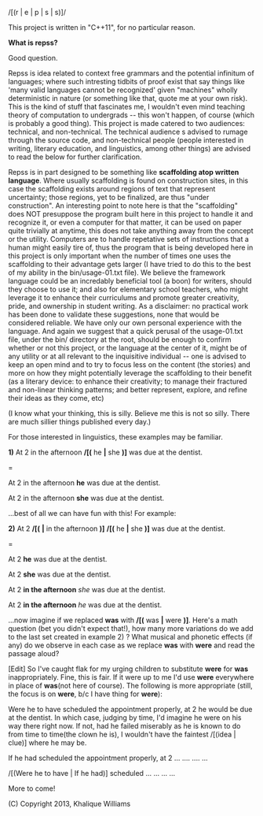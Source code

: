 /[(r | e | p | s | s)]/

This project is written in "C++11", for no particular reason.

**What is repss?**

  Good question.

  Repss is idea related to context free grammars and the potential infinitum of languages; where such intresting tidbits
  of proof exist that say things like 'many valid languages cannot be recognized' given "machines" wholly deterministic in nature
  (or something like that, quote me at your own risk). This is the kind of stuff that fascinates me, I wouldn't even mind teaching theory 
  of computation to undergrads -- this won't happen, of course (which is probably a good thing). This project is made catered to two audiences: technical,
  and non-technical. The technical audience s advised to rumage through the source code, and non-technical people (people interested in writing,
  literary education, and linguistics, among other things) are advised to read the below for further clarification.
    
    
  Repss is in part designed to be something like **scaffolding atop written language**. Where usually scaffolding is found on construction sites, in this case
  the scaffolding exists around regions of text that represent uncertainty; those regions, yet to be finalized, are thus "under construction". An interesting
  point to note here is that the "scaffolding" does NOT presuppose the program built here in this project to handle it and recognize it, or even a computer for that matter, it
  can be used on paper quite trivially at anytime, this does not take anything away from the concept or the utility. Computers are to handle repetative
  sets of instructions that a human might easily tire of, thus the program that is being developed here in this project is only important when the number of times
  one uses the scaffolding to their advantage gets larger (I have tried to do this to the best of my ability in the bin/usage-01.txt file).  We believe the
  framework language could be an incredably beneficial tool (a boon) for writers, should they choose to use it; and also for elementary school teachers, who might 
  leverage it to enhance their curriculums and promote greater creativity, pride, and ownership in student writing. As a disclaimer: no practical work has been done
  to validate these suggestions, none that would be considered reliable. We have only our own personal experience with the language. And again we suggest that a quick 
  perusal of the usage-01.txt file, under the bin/ directory at the root, should be enough to confirm whether or not this project, or the language at the center of it,
  might be of any utility or at all relevant to the inquisitive individual -- one is advised to keep an open mind and to try to focus less on the content (the stories)
  and more on how they might potentially leverage the scaffolding to their benefit (as a literary device: to enhance their creativity; to manage their fractured and
  non-linear thinking patterns; and better represent, explore, and refine their ideas as they come, etc) 
  
  (I know what your thinking, this is silly. Believe me this is not so silly. There are much sillier things published every day.)
  
  For those interested in linguistics, these examples may be familiar.
  
  **1)** At 2 in the afternoon **/[(** he **|** she **)]** was due at the dentist.
  
  =
  
  At 2 in the afternoon **he** was due at the dentist.

  At 2 in the afternoon **she** was due at the dentist.
  
  ...best of all we can have fun with this! For example:
  
  **2)** At 2 **/[(** **|** in the afternoon **)]** **/[(** he **|** she **)]** was due at the dentist.

  =
  
  At 2 **he** was due at the dentist.

  At 2 **she** was due at the dentist.
  
  At 2 **in the afternoon** *she* was due at the dentist.
  
  At 2 **in the afternoon** *he* was due at the dentist.
  
  ...now imagine if we replaced **was** with **/[(** was **|** were **)]**. Here's a math question (bet you didn't expect that!), how many more variations do we add to the last set created in example 2) ?
  What musical and phonetic effects (if any) do we observe in each case as we replace **was** with **were** and read the passage aloud?
  
  [Edit]
  So I've caught flak for my urging children to substitute **were** for **was** inappropriately. Fine, this is fair.
  If it were up to me I'd use **were** everywhere in place of **was**(not here of course). The following is more
  appropriate (still, the focus is on **were**, b/c I have thing for **were**):
  
  
  Were he to have scheduled the appointment properly, at 2 he would be due at the dentist. In which case, judging by time, I'd imagine he were on his way there right now. If not, had he failed miserably as he is known to do from time to time(the clown he is), I wouldn't have the faintest /[(idea | clue)] where he may be.
 
 
  If he had scheduled the appointment properly, at 2 ... .... .... ... 
 
 
  /[(Were he to have | If he had)] scheduled ... ... ... ...
  
  More to come!


(C) Copyright 2013, Khalique Williams
